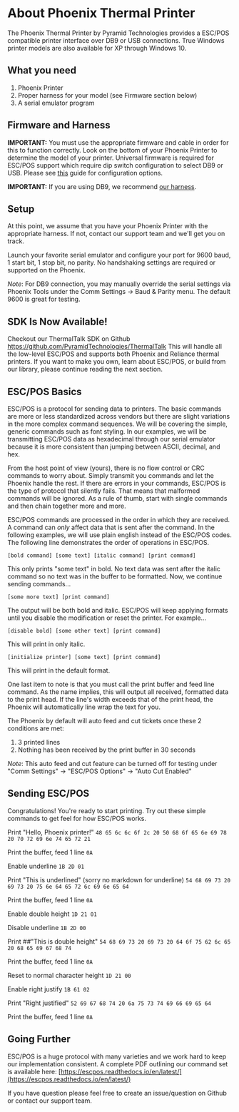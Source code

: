 # About Phoenix Thermal Printer
The Phoenix Thermal Printer by Pyramid Technologies provides a ESC/POS compatible printer interface over DB9 or USB connections. True Windows printer models are also available for XP through Windows 10.

## What you need
1. Phoenix Printer
2. Proper harness for your model (see Firmware section below)
3. A serial emulator program

## Firmware and Harness
**IMPORTANT:** You must use the appropriate firmware and cable in order for this to function correctly. Look on the bottom of your Phoenix Printer to determine the model of your printer. Universal firmware is required for ESC/POS support which require dip switch configuration to select DB9 or USB. Please see [this](https://pyramidacceptors.com/pdf/Phoenix-UNV-Firmware-Configuration.pdf) guide for configuration options.

**IMPORTANT:** If you are using DB9, we recommend [our harness](http://shop.pyramidacceptors.com/phoenix-rj-45-to-db-9-harness-phx-5p002/).

## Setup
At this point, we assume that you have your Phoenix Printer with the appropriate harness. If not, contact our support team and we'll get you on track.

Launch your favorite serial emulator and configure your port for 9600 baud, 1 start bit, 1 stop bit, no parity. No handshaking settings are required or supported on the Phoenix.

_Note_: For DB9 connection, you may manually override the serial settings via Phoenix Tools under the Comm Settings -> Baud & Parity menu. The default 9600 is great for testing.

## SDK Is Now Available!
Checkout our ThermalTalk SDK on Github https://github.com/PyramidTechnologies/ThermalTalk
This will handle all the low-level ESC/POS and supports both Phoenix and Reliance thermal printers. If you want to make
you own, learn about ESC/POS, or build from our library, please continue reading the next section.

## ESC/POS Basics
ESC/POS is a protocol for sending data to printers. The basic commands are more or less standardized across vendors but there are slight variations in the more complex command sequences. We will be covering the simple, generic commands such as font styling. In our examples, we will be transmitting ESC/POS data as hexadecimal through our serial emulator because it is more consistent than jumping between ASCII, decimal, and hex.

From the host point of view (yours), there is no flow control or CRC commands to worry about. Simply transmit you commands and let the Phoenix handle the rest. If there are errors in your commands, ESC/POS is the type of protocol that silently fails. That means that malformed commands will be ignored. As a rule of thumb, start with single commands and then chain together more and more.

ESC/POS commands are processed in the order in which they are received. A command can _only_ affect data that is sent after the command. In the following examples, we will use plain english instead of the ESC/POS codes. The following line demonstrates the order of operations in ESC/POS.

`[bold command] [some text] [italic command] [print command]`

This only prints "some text" in bold. No text data was sent after the italic command so no text was in the buffer to be formatted.  Now, we continue sending commands...

`[some more text] [print command]`

The output will be both bold and italic. ESC/POS will keep applying formats until you disable the modification or reset the printer. For example...

`[disable bold] [some other text] [print command]`

This will print in only italic.

`[initialize printer] [some text] [print command]`

This will print in the default format.

One last item to note is that you must call the print buffer and feed line command. As the name implies, this will output all received, formatted data to the print head. If the line's width exceeds that of the print head, the Phoenix will automatically line wrap the text for you.

The Phoenix by default will auto feed and cut tickets once these 2 conditions are met:
1. 3 printed lines
2. Nothing has been received by the print buffer in 30 seconds

_Note_: This auto feed and cut feature can be turned off for testing under "Comm Settings" -> "ESC/POS Options"  -> "Auto Cut Enabled"

## Sending ESC/POS
Congratulations! You're ready to start printing. Try out these simple commands to get feel for how ESC/POS works.

Print "Hello, Phoenix printer!"
`48 65 6c 6c 6f 2c 20 50 68 6f 65 6e 69 78 20 70 72 69 6e 74 65 72 21`

Print the buffer, feed 1 line
`0A`

Enable underline
`1B 2D 01`

Print "This is underlined" (sorry no markdown for underline)
`54 68 69 73 20 69 73 20 75 6e 64 65 72 6c 69 6e 65 64`

Print the buffer, feed 1 line
`0A`

Enable double height
`1D 21 01`

Disable underline
`1B 2D 00`

Print ##"This is double height"
`54 68 69 73 20 69 73 20 64 6f 75 62 6c 65 20 68 65 69 67 68 74`

Print the buffer, feed 1 line
`0A`

Reset to normal character height
`1D 21 00`

Enable right justify
`1B 61 02`

Print "Right justified"
`52 69 67 68 74 20 6a 75 73 74 69 66 69 65 64`

Print the buffer, feed 1 line
`0A`

## Going Further
ESC/POS is a huge protocol with many varieties and we work hard to keep our implementation consistent. A complete PDF outlining our command set is available here: [https://escpos.readthedocs.io/en/latest/](https://escpos.readthedocs.io/en/latest/)

If you have question please feel free to create an issue/question on Github or contact our support team.
